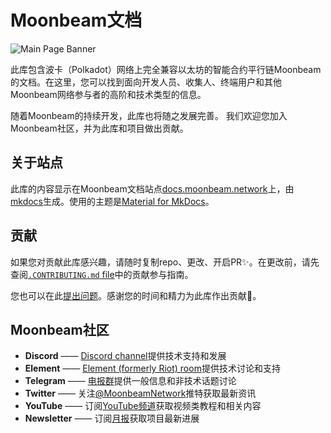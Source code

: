# Moonbeam文档

![Main Page Banner](/images/readme-contributing/readme-banner.png)

此库包含波卡（Polkadot）网络上完全兼容以太坊的智能合约平行链Moonbeam的文档。在这里，您可以找到面向开发人员、收集人、终端用户和其他Moonbeam网络参与者的高阶和技术类型的信息。

随着Moonbeam的持续开发，此库也将随之发展完善。 我们欢迎您加入Moonbeam社区，并为此库和项目做出贡献。

## 关于站点

此库的内容显示在Moonbeam文档站点[docs.moonbeam.network](https://docs.moonbeam.network)上，由[mkdocs](https://www.mkdocs.org/)生成。使用的主题是[Material for MkDocs](https://squidfunk.github.io/mkdocs-material/)。

## 贡献

如果您对贡献此库感兴趣，请随时复制repo、更改、开启PR✨。在更改前，请先查阅[`.CONTRIBUTING.md` file](https://github.com/PureStake/moonbeam-docs-cn/blob/master/.CONTRIBUTING.md)中的贡献参与指南。

您也可以在此[提出问题](https://github.com/PureStake/moonbeam-docs-cn/issues/new)。感谢您的时间和精力为此库作出贡献💜。

## Moonbeam社区

- **Discord** —— [Discord channel](https://discord.gg/PfpUATX)提供技术支持和发展
- **Element** —— [Element (formerly Riot) room](https://app.element.io/#/room/#moonbeam:matrix.org)提供技术讨论和支持
- **Telegram** —— [电报群](https://t.me/Moonbeam_Official)提供一般信息和非技术话题讨论
- **Twitter** —— 关注[@MoonbeamNetwork](https://twitter.com/MoonbeamNetwork)推特获取最新资讯
- **YouTube** —— 订阅[YouTube频道](https://www.youtube.com/c/MoonbeamNetwork)获取视频类教程和相关内容
- **Newsletter** —— 订阅[月报](https://moonbeam.network/newsletter/)获取项目最新进展
